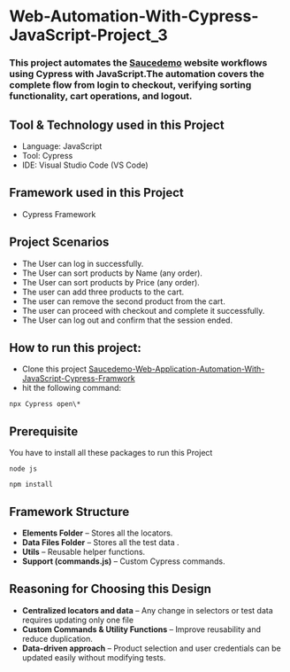 # Web-Automation-With-Cypress-JavaScript-Project_3

### This project automates the [Saucedemo](https://www.saucedemo.com/) website workflows using Cypress with JavaScript.The automation covers the complete flow from login to checkout, verifying sorting functionality, cart operations, and logout.

## Tool & Technology used in this Project
 - Language: JavaScript
 - Tool: Cypress
 - IDE: Visual Studio Code (VS Code)

## Framework used in this Project
 - Cypress Framework

 ## Project Scenarios
  - The User can log in successfully.
  - The User can sort products by Name (any order).
  - The User can sort products by Price (any order).
  - The user can add three products to the cart.
  - The user can remove the second product from the cart.
  - The user can proceed with checkout and complete it successfully.
  - The User can log out and confirm that the session ended.

  ## How to run this project:
 - Clone this project [Saucedemo-Web-Application-Automation-With-JavaScript-Cypress-Framwork](https://github.com/ahnafahmad/Web-Automation-With-Cypress-JavaScript-Project_3.git)
 - hit the following command:
  ```
 npx Cypress open\*
 ```

 ## Prerequisite
 You have to install all these packages to run this Project<br>
 ```
node js
 ```
 ```
npm install
```

## Framework Structure

- <b>Elements Folder</b> – Stores all the locators.
- <b>Data Files Folder</b> – Stores all the test data .
- <b>Utils</b> – Reusable helper functions.
- <b>Support (commands.js)</b> – Custom Cypress commands.

## Reasoning for Choosing this Design
- <b>Centralized locators and data</b> – Any change in selectors or test data requires updating only one file
- <b>Custom Commands & Utility Functions</b> – Improve reusability and reduce duplication.
- <b>Data-driven approach</b> – Product selection and user credentials can be updated easily without modifying tests.


